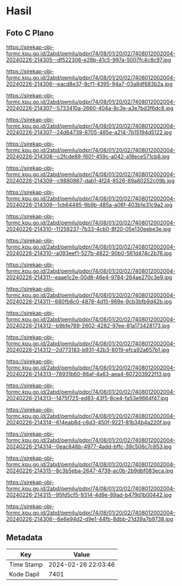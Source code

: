 # Hasil

## Foto C Plano

https://sirekap-obj-formc.kpu.go.id/2abd/pemilu/pdpr/74/08/01/20/02/7408012002004-20240226-214305--df522306-e28b-41c5-997a-5007fc4c8c97.jpg

https://sirekap-obj-formc.kpu.go.id/2abd/pemilu/pdpr/74/08/01/20/02/7408012002004-20240226-214306--eacd8e37-8cf1-4395-94a7-03a8df683b2a.jpg

https://sirekap-obj-formc.kpu.go.id/2abd/pemilu/pdpr/74/08/01/20/02/7408012002004-20240226-214307--5733410a-2660-404a-8c3e-a3e7bd3f6dc8.jpg

https://sirekap-obj-formc.kpu.go.id/2abd/pemilu/pdpr/74/08/01/20/02/7408012002004-20240226-214307--24d64739-8705-485e-a214-7b15194d5122.jpg

https://sirekap-obj-formc.kpu.go.id/2abd/pemilu/pdpr/74/08/01/20/02/7408012002004-20240226-214308--c2fcde89-f601-459c-a042-a18ece571cb6.jpg

https://sirekap-obj-formc.kpu.go.id/2abd/pemilu/pdpr/74/08/01/20/02/7408012002004-20240226-214309--c9880867-dab1-4f24-8526-89a80252c09b.jpg

https://sirekap-obj-formc.kpu.go.id/2abd/pemilu/pdpr/74/08/01/20/02/7408012002004-20240226-214309--1cb64485-9b9b-485a-a06f-403b1e31c9a2.jpg

https://sirekap-obj-formc.kpu.go.id/2abd/pemilu/pdpr/74/08/01/20/02/7408012002004-20240226-214310--11259237-7b33-4cb0-8f20-05e130eebe3e.jpg

https://sirekap-obj-formc.kpu.go.id/2abd/pemilu/pdpr/74/08/01/20/02/7408012002004-20240226-214310--a093eef1-527b-4822-90b0-561d474c2b76.jpg

https://sirekap-obj-formc.kpu.go.id/2abd/pemilu/pdpr/74/08/01/20/02/7408012002004-20240226-214311--eaae1c2e-00d8-46e4-9784-264ae270c3e9.jpg

https://sirekap-obj-formc.kpu.go.id/2abd/pemilu/pdpr/74/08/01/20/02/7408012002004-20240226-214311--680fb6c0-4878-4d15-969e-9cb3bfb9d42b.jpg

https://sirekap-obj-formc.kpu.go.id/2abd/pemilu/pdpr/74/08/01/20/02/7408012002004-20240226-214312--b9bfe789-2602-4282-97ee-81a173428173.jpg

https://sirekap-obj-formc.kpu.go.id/2abd/pemilu/pdpr/74/08/01/20/02/7408012002004-20240226-214312--2d773183-b931-42b3-8019-efca92a657b1.jpg

https://sirekap-obj-formc.kpu.go.id/2abd/pemilu/pdpr/74/08/01/20/02/7408012002004-20240226-214313--78931b60-86af-4a63-aea4-807203922f13.jpg

https://sirekap-obj-formc.kpu.go.id/2abd/pemilu/pdpr/74/08/01/20/02/7408012002004-20240226-214313--1475f725-ed83-43f5-8ce4-fa53e9664f47.jpg

https://sirekap-obj-formc.kpu.go.id/2abd/pemilu/pdpr/74/08/01/20/02/7408012002004-20240226-214314--614eab8d-c6d3-450f-9221-81b34b4a220f.jpg

https://sirekap-obj-formc.kpu.go.id/2abd/pemilu/pdpr/74/08/01/20/02/7408012002004-20240226-214314--0eac848b-4977-4add-bffc-39c506c7c853.jpg

https://sirekap-obj-formc.kpu.go.id/2abd/pemilu/pdpr/74/08/01/20/02/7408012002004-20240226-214315--8c3b5eba-2647-4739-ac0b-2b9dbf083eca.jpg

https://sirekap-obj-formc.kpu.go.id/2abd/pemilu/pdpr/74/08/01/20/02/7408012002004-20240226-214315--95fd5cf5-9314-4d9e-89ad-b479d1b00442.jpg

https://sirekap-obj-formc.kpu.go.id/2abd/pemilu/pdpr/74/08/01/20/02/7408012002004-20240226-214306--6e6e94d2-d9e1-44fb-8dbb-21d39a7b9738.jpg


## Metadata

| Key        | Value               |
| ---------- | ------------------- |
| Time Stamp | 2024-02-26 22:03:46 |
| Kode Dapil | 7401                |



